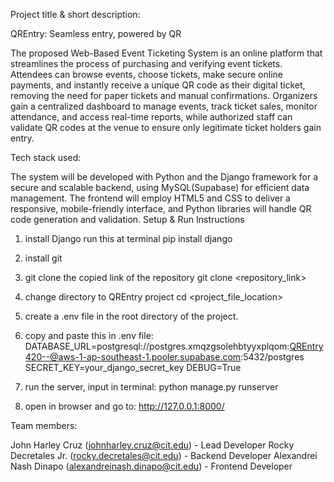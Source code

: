 Project title & short description:

QREntry: Seamless entry, powered by QR

The proposed Web-Based Event Ticketing System is an online platform that streamlines the process of purchasing and verifying event tickets. Attendees can browse events, choose tickets, make secure online payments, and instantly receive a unique QR code as their digital ticket, removing the need for paper tickets and manual confirmations. Organizers gain a centralized dashboard to manage events, track ticket sales, monitor attendance, and access real-time reports, while authorized staff can validate QR codes at the venue to ensure only legitimate ticket holders gain entry.

Tech stack used:

The system will be developed with Python and the Django framework for a secure and     scalable backend, using MySQL(Supabase) for efficient data management. The frontend will employ HTML5 and CSS to deliver a responsive, mobile-friendly interface, and Python libraries will handle QR code generation and validation.
Setup & Run Instructions
1. install Django
run this at terminal
pip install django

2. install git
3. git clone the copied link of the repository
git clone <repository_link>

4. change directory to QREntry project
cd <project_file_location>

5. create a .env file in the root directory of the project.
6. copy and paste this in .env file:
DATABASE_URL=postgresql://postgres.xmqzgsolehbtyyxplqom:QREntry420--@aws-1-ap-southeast-1.pooler.supabase.com:5432/postgres
SECRET_KEY=your_django_secret_key
DEBUG=True
7. run the server, input in terminal: python manage.py runserver
8. open in browser and go to: http://127.0.0.1:8000/

Team members:

John Harley Cruz (johnharley.cruz@cit.edu) - Lead Developer
Rocky Decretales Jr. (rocky.decretales@cit.edu) - Backend Developer
Alexandrei Nash Dinapo (alexandreinash.dinapo@cit.edu) - Frontend Developer
